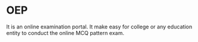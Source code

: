 # OEP

It is an online examination portal. It make easy for college or any education entity to conduct the online MCQ pattern exam. 
